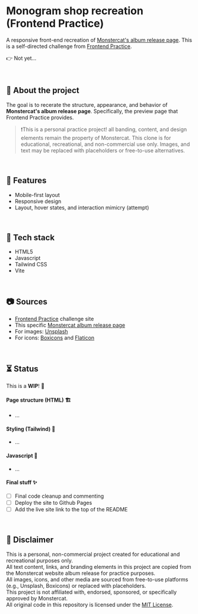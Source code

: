 # Monogram shop recreation (Frontend Practice)

A responsive front-end recreation of [Monstercat's album release page](https://www.monstercat.com/release/MCLP017). This is a self-directed challenge from [Frontend Practice](https://www.frontendpractice.com/projects/monstercat).

👉 Not yet...

<br>

## 📌 About the project

The goal is to recerate the structure, appearance, and behavior of **Monstercat's album release page**. Specifically, the preview page that Frontend Practice provides.

> ❗This is a personal practice project! all banding, content, and design elements remain the property of Monstercat. This clone is for educational, recreational, and non-commercial use only.
> Images, and text may be replaced with placeholders or free-to-use alternatives.

<br>

## 🍮 Features

- Mobile-first layout
- Responsive design
- Layout, hover states, and interaction mimicry (attempt)

<br>

## 🔧 Tech stack

- HTML5
- Javascript
- Tailwind CSS
- Vite

<br>

## 📷 Sources

- [Frontend Practice](https://www.frontendpractice.com/projects/monstercat) challenge site
- This specific [Monstercat album release page](https://www.monstercat.com/release/MCLP017)
- For images: [Unsplash](https://unsplash.com/)
- For icons: [Boxicons](https://boxicons.com/) and [Flaticon](https://www.flaticon.com/)

<br>

## ⏳ Status

This is a **WIP**! 🤫

#### Page structure (HTML) 🏗️
- ...

#### Styling (Tailwind) 🎨
- ...

#### Javascript 🌚
- ...

#### Final stuff ✨
- [ ] Final code cleanup and commenting
- [ ] Deploy the site to Github Pages
- [ ] Add the live site link to the top of the README

<br>

## 📝 Disclaimer

This is a personal, non-commercial project created for educational and recreational purposes only.  
All text content, links, and branding elements in this project are copied from the Monstercat website album release for practice purposes.  
All images, icons, and other media are sourced from free-to-use platforms (e.g., Unsplash, Boxicons) or replaced with placeholders.  
This project is not affiliated with, endorsed, sponsored, or specifically approved by Monstercat.  
All original code in this repository is licensed under the [MIT License](LICENSE).
